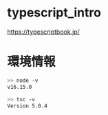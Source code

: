 # typescript_intro
https://typescriptbook.jp/

# 環境情報

```sh
>> node -v
v16.15.0

>> tsc -v
Version 5.0.4
```
